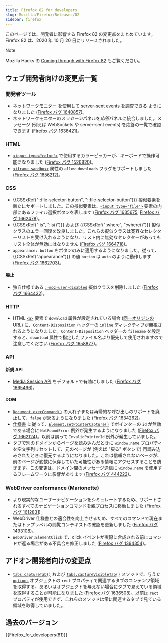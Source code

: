 ```yaml
---
title: Firefox 82 for developers
slug: Mozilla/Firefox/Releases/82
sidebar: firefox
---
```


このページでは、開発者に影響する Firefox 82 の変更点をまとめています。Firefox 82 は、2020 年 10 月 20 日にリリースされました。

> [!NOTE]
> Mozilla Hacks の [Coming through with Firefox 82](https://hacks.mozilla.org/2020/10/coming-through-with-firefox-82/) もご覧ください。

## ウェブ開発者向けの変更点一覧

### 開発者ツール

- [ネットワークモニター](https://firefox-source-docs.mozilla.org/devtools-user/network_monitor/index.html) を使用して [server-sent events を調査できる](https://firefox-source-docs.mozilla.org/devtools-user/network_monitor/inspecting_server-sent_events/index.html) ようになりました ([Firefox バグ 1640857](https://bugzil.la/1640857))。
- ネットワークモニターの*メッセージ*パネルを*応答*パネルに統合しました。メッセージ (例えば WebSockets や server-sent events) を応答の一覧で確認できます ([Firefox バグ 1636421](https://bugzil.la/1636421))。

### HTML

- [`<input type="color">`](/ja/docs/Web/HTML/Reference/Elements/input/color) で使用するカラーピッカーが、キーボードで操作可能になりました ([Firefox バグ 1526820](https://bugzil.la/1526820))。
- [`<iframe sandbox>`](/ja/docs/Web/HTML/Reference/Elements/iframe) 属性の `allow-downloads` フラグをサポートしました ([Firefox バグ 1656212](https://bugzil.la/1656212))。

### CSS

- {{CSSxRef("::file-selector-button", "::file-selector-button")}} 擬似要素を新たにサポートしました。この擬似要素は、[`<input type="file">`](/ja/docs/Web/HTML/Reference/Elements/input/file) 要素の内部にあるファイル選択ボタンを表します ([Firefox バグ 1635675](https://bugzil.la/1635675), [Firefox バグ 1662478](https://bugzil.la/1662478))。
- {{CSSxRef(":is", ":is()")}} および {{CSSxRef(":where", ":where()")}} 擬似クラスのエラー回復を改良しました。これらの擬似クラスは寛容なセレクターリストを受け入れるようになり、リスト内に無効なセレクターがあってもリスト全体が無効にはなりません ([Firefox バグ 1664718](https://bugzil.la/1664718))。
- `appearance: button` をボタンのみに適用するようになりました。従って、{{CSSxRef("appearance")}} の値 `button` は `auto` のように動作します ([Firefox バグ 1662703](https://bugzil.la/1662703))。

#### 廃止

- 独自仕様である [`:-moz-user-disabled`](/ja/docs/Web/CSS/:-moz-user-disabled) 擬似クラスを削除しました ([Firefox バグ 1664432](https://bugzil.la/1664432))。

### HTTP

- HTML [`<a>`](/ja/docs/Web/HTML/Reference/Elements/a) 要素で `download` 属性が設定されている場合 ([同一オリジンの URL](/ja/docs/Web/Security/Same-origin_policy)) に、[`Content-Disposition`](/ja/docs/Web/HTTP/Reference/Headers/Content-Disposition) ヘッダーの `inline` ディレクティブが無視されるようになりました。`Content-Disposition` ヘッダーの `filename` を設定すると、`download` 属性で指定したファイル名より優先して使用されますので注意してください ([Firefox バグ 1658877](https://bugzil.la/1658877))。

### API

#### 新規 API

- [Media Session API](/ja/docs/Web/API/Media_Session_API) をデフォルトで有効にしました ([Firefox バグ 1665496](https://bugzil.la/1665496))。

#### DOM

- [`Document.execCommand()`](/ja/docs/Web/API/Document/execCommand) の入れ子または再帰的な呼び出しのサポートを廃止して、`false` が返るようになりました ([Firefox バグ 1634262](https://bugzil.la/1634262))。
- [仕様書](https://w3c.github.io/pointerevents/#setting-pointer-capture) に従って、[`Element.setPointerCapture()`](/ja/docs/Web/API/Element/setPointerCapture) でポインターの `id` が無効である場合に `NotFoundError` 例外が発生するようになりました ([Firefox バグ 1662124](https://bugzil.la/1662124))。以前は誤って `InvalidPointerId` 例外が発生していました。
- タブで別のドメインからページを読み込んだときに [`window.name`](/ja/docs/Web/API/Window/name) プロパティを空文字列リセットして、元のページが (例えば "戻る" ボタンで) 再読み込みされたときに復元するようになりました。これは信頼されないページが、前のページが変数に保存していた可能性がある情報にアクセスすることを防ぎます。この変更は、ドメイン間のメッセージ送信に `window.name` を使用するフレームワークに影響があります ([Firefox バグ 444222](https://bugzil.la/444222))。

### WebDriver conformance (Marionette)

- より現実的なユーザーナビゲーションをシミュレートするため、サポートされるすべてのナビゲーションコマンドを親プロセスに移動しました ([Firefox バグ 1612831](https://bugzil.la/1612831))。
- WebDriver 仕様書との適合性を向上させるため、すべてのコマンドで現在またはトップレベルの閲覧コンテキストの確認を更新しました ([Firefox バグ 1493108](https://bugzil.la/1493108))。
- `WebDriver:ElementClick` で、click イベントが実際に合成される前にコマンドが返る場合がある不具合を修正しました ([Firefox バグ 1394354](https://bugzil.la/1394354))。

## アドオン開発者向けの変更点

- [`tabs.captureTab()`](/ja/docs/Mozilla/Add-ons/WebExtensions/API/tabs/captureTab) および [`tabs.captureVisibleTab()`](/ja/docs/Mozilla/Add-ons/WebExtensions/API/tabs/captureVisibleTab) メソッドで、与えた [`options`](/ja/docs/Mozilla/Add-ons/WebExtensions/API/extensionTypes/ImageDetails) オブジェクトの `rect` プロパティで関連するタブのコンテンツ領域を取得する、あるいはオブジェクトを与えない場合にタブで見えている領域を取得することが可能になりました ([Firefox バグ 1636508](https://bugzil.la/1636508))。以前は `rect` プロパティが使用できず、これらのメソッドは常に関連するタブで見ている領域を取得していました。

## 過去のバージョン

{{Firefox_for_developers(81)}}
